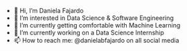 - 👋 Hi, I’m Daniela Fajardo
- 👀 I’m interested in Data Science & Software Engineering
- 🌱 I’m currently getting comfortable with Machine Learning
- 💞️ I’m currently working on a Data Science Internship
- 📫 How to reach me: @danielabfajardo on all social media

<!---
danielabfajardo/danielabfajardo is a ✨ special ✨ repository because its `README.md` (this file) appears on your GitHub profile.
You can click the Preview link to take a look at your changes.
--->
